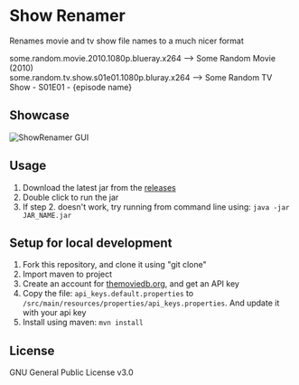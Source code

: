 # Show Renamer
Renames movie and tv show file names to a much nicer format

some.random.movie.2010.1080p.blueray.x264 --> Some Random Movie (2010) <br/>
some.random.tv.show.s01e01.1080p.bluray.x264 --> Some Random TV Show - S01E01 - {episode name} <br/>

## Showcase
![ShowRenamer GUI](https://i.imgur.com/GfpmF6c.png)

## Usage
1. Download the latest jar from the [releases](https://github.com/c-eg/ShowRenamer/releases)
2. Double click to run the jar
3. If step 2. doesn't work, try running from command line using: `java -jar JAR_NAME.jar`

## Setup for local development
1. Fork this repository, and clone it using "git clone"
2. Import maven to project
3. Create an account for [themoviedb.org](https://www.themoviedb.org/), and get an API key
4. Copy the file: `api_keys.default.properties` to `/src/main/resources/properties/api_keys.properties`. And update it with your api key
5. Install using maven: `mvn install`

## License
GNU General Public License v3.0
